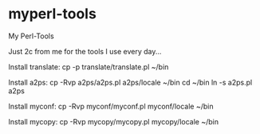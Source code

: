 # myperl-tools
My Perl-Tools

Just 2c from me for the tools I use every day...

Install translate:
cp -p translate/translate.pl ~/bin

Install a2ps:
cp -Rvp a2ps/a2ps.pl a2ps/locale ~/bin
cd ~/bin
ln -s a2ps.pl a2ps

Install myconf:
cp -Rvp myconf/myconf.pl myconf/locale ~/bin

Install mycopy:
cp -Rvp mycopy/mycopy.pl mycopy/locale ~/bin

